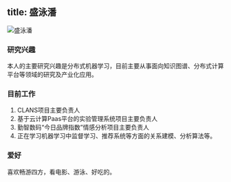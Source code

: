 title: 盛泳潘
---
![盛泳潘](http://7xohr3.com1.z0.glb.clouddn.com/%E7%9B%9B%E6%B3%B3%E6%BD%98.jpg)

### 研究兴趣
本人的主要研究兴趣是分布式机器学习，目前主要从事面向知识图谱、分布式计算平台等领域的研究及产业化应用。

### 目前工作
1. CLANS项目主要负责人
2. 基于云计算Paas平台的实验管理系统项目主要负责人
3. 勤智数码“今日品牌指数”情感分析项目主要负责人
4. 正在学习机器学习中监督学习、推荐系统等方面的关系建模、分析算法等。

### 爱好
喜欢畅游四方，看电影、游泳、好吃的。
